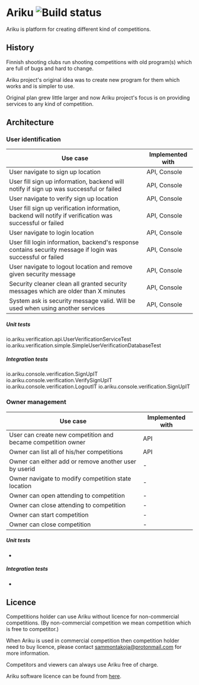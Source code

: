 # Ariku ![Build status](https://travis-ci.org/sammontakoja/Ariku.svg?branch=master)

Ariku is platform for creating different kind of competitions.

## History

Finnish shooting clubs run shooting competitions with old program(s) which are full of bugs
and hard to change.

Ariku project's original idea was to create new program for them which works and is simpler to use.

Original plan grew little larger and now Ariku project's focus is on providing services to any kind of competition.

## Architecture

### User identification

|Use case   | Implemented with|
|---|---|
|User navigate to sign up location | API, Console |
|User fill sign up information, backend will notify if sign up was successful or failed | API, Console |
|User navigate to verify sign up location | API, Console |
|User fill sign up verification information, backend will notify if verification was successful or failed | API, Console |
|User navigate to login location | API, Console |
|User fill login information, backend's response contains security message if login was successful or failed | API, Console |
|User navigate to logout location and remove given security message | API, Console |
|Security cleaner clean all granted security messages which are older than X minutes | API, Console |
|System ask is security message valid. Will be used when using another services | API, Console |

##### Unit tests
io.ariku.verification.api.UserVerificationServiceTest
io.ariku.verification.simple.SimpleUserVerificationDatabaseTest

##### Integration tests
io.ariku.console.verification.SignUpIT
io.ariku.console.verification.VerifySignUpIT
io.ariku.console.verification.LogoutIT
io.ariku.console.verification.SignUpIT

### Owner management

|Use case   | Implemented with |
|---|---|
|User can create new competition and became competition owner | API |
|Owner can list all of his/her competitions | API |
|Owner can either add or remove another user by userid | - |
|Owner navigate to modify competition state location | - |
|Owner can open attending to competition | - |
|Owner can close attending to competition | - |
|Owner can start competition | - |
|Owner can close competition | - |

##### Unit tests
-

##### Integration tests
-

## Licence

Competitions holder can use Ariku without licence for non-commercial competitions.
(By non-commercial competition we mean competition which is free to competitor.)

When Ariku is used in commercial competition then competition holder need to buy licence,
please contact sammontakoja@protonmail.com for more information.

Competitors and viewers can always use Ariku free of charge.

Ariku software licence can be found from [here](LICENSE).